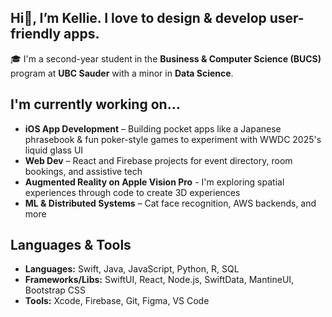 ## Hi👋, I’m Kellie. I love to design & develop user-friendly apps.

🎓 I'm a second-year student in the **Business & Computer Science (BUCS)** program at **UBC Sauder** with a minor in **Data Science**.

## I'm currently working on...
- **iOS App Development** – Building pocket apps like a Japanese phrasebook & fun poker-style games to experiment with WWDC 2025's liquid glass UI
- **Web Dev** – React and Firebase projects for event directory, room bookings, and assistive tech
- **Augmented Reality on Apple Vision Pro** - I'm exploring spatial experiences through code to create 3D experiences
- **ML & Distributed Systems** – Cat face recognition, AWS backends, and more

## Languages & Tools

- **Languages:** Swift, Java, JavaScript, Python, R, SQL  
- **Frameworks/Libs:** SwiftUI, React, Node.js, SwiftData, MantineUI, Bootstrap CSS 
- **Tools:** Xcode, Firebase, Git, Figma, VS Code
